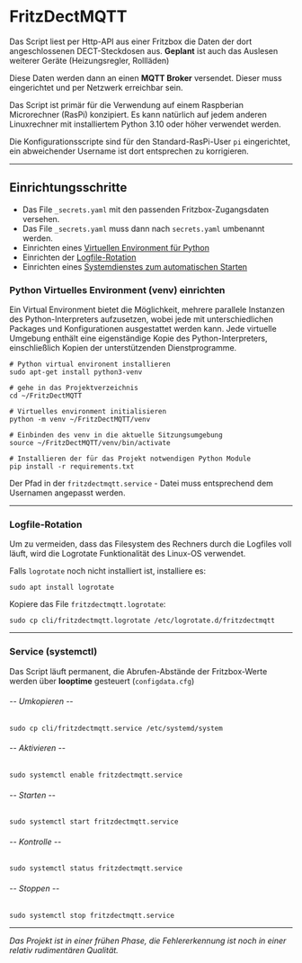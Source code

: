 # FritzDectMQTT
Das Script liest per Http-API aus einer Fritzbox die Daten der dort angeschlossenen DECT-Steckdosen aus.
**Geplant** ist auch das Auslesen weiterer Geräte (Heizungsregler, Rollläden)

Diese Daten werden dann an einen **MQTT Broker** versendet. Dieser muss eingerichtet und per Netzwerk erreichbar sein.

Das Script ist primär für die Verwendung auf einem Raspberian Microrechner (RasPi) konzipiert. Es kann natürlich auf jedem 
anderen Linuxrechner mit installiertem Python 3.10 oder höher verwendet werden.

Die Konfigurationsscripte sind für den Standard-RasPi-User `pi` eingerichtet, ein abweichender Username ist dort entsprechen zu 
korrigieren. 

---
## Einrichtungsschritte
  * Das File `_secrets.yaml` mit den passenden Fritzbox-Zugangsdaten versehen.
  * Das File `_secrets.yaml` muss dann nach `secrets.yaml` umbenannt werden.
  * Einrichten eines [Virtuellen Environment für Python](#Python-Virtuelles-Environment-(venv)-einrichten)
  * Einrichten der [Logfile-Rotation](#Logfile-Rotation)
  * Einrichten eines [Systemdienstes zum automatischen Starten](#Service-(systemctl)) 

### Python Virtuelles Environment (venv) einrichten
Ein Virtual Environment bietet die Möglichkeit, mehrere parallele Instanzen des Python-Interpreters aufzusetzen, wobei jede 
mit unterschiedlichen Packages und Konfigurationen ausgestattet werden kann. Jede virtuelle Umgebung enthält eine eigenständige Kopie des Python-Interpreters, einschließlich Kopien der unterstützenden Dienstprogramme.

    # Python virtual environent installieren
    sudo apt-get install python3-venv

    # gehe in das Projektverzeichnis
    cd ~/FritzDectMQTT

    # Virtuelles environment initialisieren
    python -m venv ~/FritzDectMQTT/venv

    # Einbinden des venv in die aktuelle Sitzungsumgebung
    source ~/FritzDectMQTT/venv/bin/activate

    # Installieren der für das Projekt notwendigen Python Module
    pip install -r requirements.txt

Der Pfad in der `fritzdectmqtt.service` - Datei muss entsprechend dem Usernamen angepasst werden.

---

### Logfile-Rotation
Um zu vermeiden, dass das Filesystem des Rechners durch die Logfiles voll läuft, wird die Logrotate Funktionalität des 
Linux-OS verwendet.

Falls ``logrotate`` noch nicht installiert ist, installiere es:

    sudo apt install logrotate

Kopiere das File ``fritzdectmqtt.logrotate``:

    sudo cp cli/fritzdectmqtt.logrotate /etc/logrotate.d/fritzdectmqtt 

---

### Service (systemctl)
Das Script läuft permanent, die Abrufen-Abstände der Fritzbox-Werte werden über **looptime** gesteuert (``configdata.cfg``)

###### -- Umkopieren --

    sudo cp cli/fritzdectmqtt.service /etc/systemd/system

###### -- Aktivieren --

    sudo systemctl enable fritzdectmqtt.service

###### -- Starten --

    sudo systemctl start fritzdectmqtt.service

###### -- Kontrolle -- 

    sudo systemctl status fritzdectmqtt.service

###### -- Stoppen --

    sudo systemctl stop fritzdectmqtt.service

---

*Das Projekt ist in einer frühen Phase, die Fehlererkennung ist noch in einer relativ rudimentären Qualität.*





